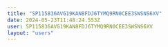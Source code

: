 ```yaml
---
title: "SP115836AVG19KAN8FDJ6TYMQ9RN0CEE3SWSNS6XV"
date: 2024-05-23T11:48:24.553Z
user: SP115836AVG19KAN8FDJ6TYMQ9RN0CEE3SWSNS6XV
layout: "users"
---
```

    